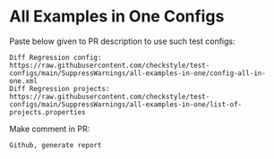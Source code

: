 # All Examples in One Configs
Paste below given to PR description to use such test configs:
```
Diff Regression config: https://raw.githubusercontent.com/checkstyle/test-configs/main/SuppressWarnings/all-examples-in-one/config-all-in-one.xml
Diff Regression projects: https://raw.githubusercontent.com/checkstyle/test-configs/main/SuppressWarnings/all-examples-in-one/list-of-projects.properties
```
Make comment in PR:
```
Github, generate report
```
